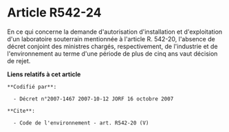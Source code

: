 # Article R542-24

En ce qui concerne la demande d'autorisation d'installation et d'exploitation d'un laboratoire souterrain mentionnée à
l'article R. 542-20, l'absence de décret conjoint des ministres chargés, respectivement, de l'industrie et de l'environnement
au terme d'une période de plus de cinq ans vaut décision de rejet.

**Liens relatifs à cet article**

	**Codifié par**:

	  - Décret n°2007-1467 2007-10-12 JORF 16 octobre 2007

	**Cite**:

	  - Code de l'environnement - art. R542-20 (V)
